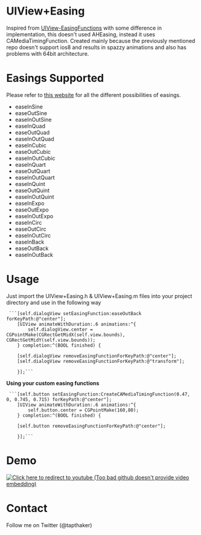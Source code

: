 UIView+Easing
=============

Inspired from [UIView-EasingFunctions](https://github.com/zrxq/UIView-EasingFunctions)  with some difference in implementation, this doesn't used AHEasing, instead it uses CAMediaTimingFunction. Created mainly because the previously mentioned repo doesn't support ios8 and results in spazzy animations and also has problems with 64bit architecture.

Easings Supported
=================

Please refer to [this website](http://easings.net) for all the different possibilities of easings.

* easeInSine
* easeOutSine
* easeInOutSine 
* easeInQuad
* easeOutQuad
* easeInOutQuad 
* easeInCubic
* easeOutCubic
* easeInOutCubic
* easeInQuart
* easeOutQuart
* easeInOutQuart
* easeInQuint
* easeOutQuint
* easeInOutQuint
* easeInExpo
* easeOutExpo
* easeInOutExpo 
* easeInCirc
* easeOutCirc
* easeInOutCirc 
* easeInBack
* easeOutBack
* easeInOutBack 



Usage
=====

Just import the UIView+Easing.h & UIView+Easing.m files into your project directory and use in the following way

 	 ```[self.dialogView setEasingFunction:easeOutBack forKeyPath:@"center"];
    	[UIView animateWithDuration:.6 animations:^{
    		self.dialogView.center = CGPointMake(CGRectGetMidX(self.view.bounds), CGRectGetMidY(self.view.bounds));
     	} completion:^(BOOL finished) {
        
        [self.dialogView removeEasingFunctionForKeyPath:@"center"];
        [self.dialogView removeEasingFunctionForKeyPath:@"transform"];
        
    	}];```
    	
**Using your custom easing functions**

 	 ```[self.button setEasingFunction:CreateCAMediaTimingFunction(0.47, 0, 0.745, 0.715) forKeyPath:@"center"];
    	[UIView animateWithDuration:.6 animations:^{
    		self.button.center = CGPointMake(160,80);
     	} completion:^(BOOL finished) {
        
        [self.button removeEasingFunctionForKeyPath:@"center"];
        
    	}];```
    	
Demo
====

[![Click here to redirect to youtube (Too bad github doesn't provide video embedding)](http://img.youtube.com/vi/VBGnVLRq49s/2.jpg)](http://youtu.be/VBGnVLRq49s)


Contact
=======

Follow me on Twitter (@tapthaker)